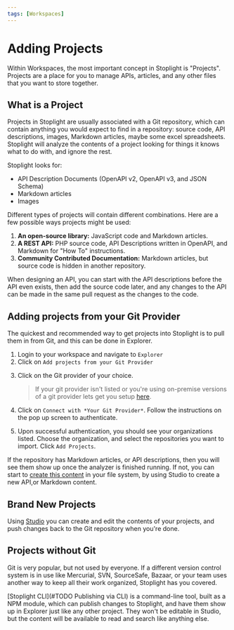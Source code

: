 ```yaml
---
tags: [Workspaces]
---
```


# Adding Projects

Within Workspaces, the most important concept in Stoplight is "Projects". Projects are a place for you to manage APIs, articles, and any other files that you want to store together. 

## What is a Project

Projects in Stoplight are usually associated with a Git repository, which can contain anything you would expect to find in a repository: source code, API descriptions, images, Markdown articles, maybe some excel spreadsheets. Stoplight will analyze the contents of a project looking for things it knows what to do with, and ignore the rest.

Stoplight looks for: 

- API Description Documents (OpenAPI v2, OpenAPI v3, and JSON Schema)
- Markdown articles
- Images

Different types of projects will contain different combinations. Here are a few possible ways projects might be used:

1. **An open-source library:** JavaScript code and Markdown articles.
2. **A REST API:** PHP source code, API Descriptions written in OpenAPI, and Markdown for "How To" instructions.
3. **Community Contributed Documentation:** Markdown articles, but source code is hidden in another repository.

When designing an API, you can start with the API descriptions before the API even exists, then add the source code later, and any changes to the API can be made in the same pull request as the changes to the code. 

## Adding projects from your Git Provider

The quickest and recommended way to get projects into Stoplight is to pull them in from Git, and this can be done in Explorer. 

<!--Stoplight platform is powered by your organization's Git provider (GitHub, GitLab, BitBucket e.t.c) ` No vendor lock in or unfamiliar tooling ;)`. Your API teams can collaborate on projects across your organization using the tooling they are familiar with, maintaining a single source of truth for their API artifacts. You can use your provider to maintain roles and permissions on different projects. -->

1. Login to your workspace and navigate to `Explorer`
2. Click on `Add projects from your Git Provider`

<!-- TODO Image of explorer add project from repositories -->

3.  Click on the Git provider of your choice. 
    > If your git provider isn't listed or you're using on-premise versions of a git provider lets get you setup [here](../5.-integrations/a.integration-with-git.md). 

4. Click on `Connect with *Your Git Provider*`. Follow the instructions on the pop up screen to authenticate.

5. Upon successful authentication, you should see your organizations listed. Choose the organization, and select the repositories you want to import. Click `Add Projects`.

If the repository has Markdown articles, or API descriptions, then you will see them show up once the analyzer is finished running. If not, you can start to [create this content](#brand-new-project) in your file system, by using Studio to create a new API,or Markdown content.

## Brand New Projects

Using [Studio](../3.-design/a.overview.md) you can create and edit the contents of your projects, and push changes back to the Git repository when you're done. 

## Projects without Git

Git is very popular, but not used by everyone. If a different version control system is in use like Mercurial, SVN, SourceSafe, Bazaar, or your team uses another way to keep all their work organized, Stoplight has you covered.

[Stoplight CLI](#TODO Publishing via CLI) is a command-line tool, built as a NPM module, which can publish changes to Stoplight, and have them show up in Explorer just like any other project. They won't be editable in Studio, but the content will be available to read and search like anything else. 
